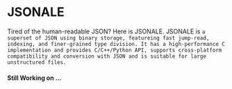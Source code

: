 # JSONALE
Tired of the human-readable JSON? Here is JSONALE.
JSONALE is `a superset of JSON using binary storage, featureing fast jump-read, indexing, and finer-grained type division. It has a high-performance C implementation and provides C/C++/Python API, supports cross-platform compatibility and conversion with JSON and is suitable for large unstructured files.`

#### Still Working on ...

